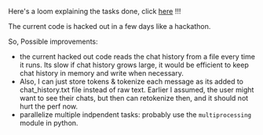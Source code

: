 Here's a loom explaining the tasks done, click [here](https://www.loom.com/share/5925ff5caff640739b4391917f3b83d7?sid=0bd7a895-a194-484a-9d3f-da39e10db4d5) !!!

The current code is hacked out in a few days like a hackathon.

So, Possible improvements:

* the current hacked out code reads the chat history from a file every time it runs. Its slow if chat history grows large, it would be efficient to keep chat history in memory and write when necessary.
* Also, I can just store tokens & tokenize each message as its added to chat_history.txt file instead of raw text. Earlier I assumed, the user might want to see their chats, but then can retokenize then, and it should not hurt the perf now.
* parallelize multiple indpendent tasks: probably use the `multiprocessing` module in python.
